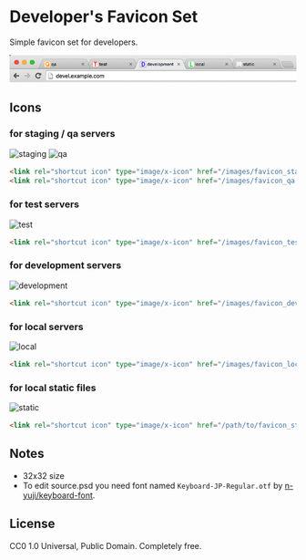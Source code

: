 Developer's Favicon Set
=======================

Simple favicon set for developers.

![screenshot](https://raw.githubusercontent.com/ryochin/developer-favicon/master/screenshot.png)

Icons
-----

### for staging / qa servers

![staging](https://raw.githubusercontent.com/ryochin/developer-favicon/master/favicon_staging.ico)
![qa](https://raw.githubusercontent.com/ryochin/developer-favicon/master/favicon_qa.ico)

```html
<link rel="shortcut icon" type="image/x-icon" href="/images/favicon_staging.ico">
<link rel="shortcut icon" type="image/x-icon" href="/images/favicon_qa.ico">
```

### for test servers

![test](https://raw.githubusercontent.com/ryochin/developer-favicon/master/favicon_test.ico)

```html
<link rel="shortcut icon" type="image/x-icon" href="/images/favicon_test.ico">
```

### for development servers

![development](https://raw.githubusercontent.com/ryochin/developer-favicon/master/favicon_development.ico)

```html
<link rel="shortcut icon" type="image/x-icon" href="/images/favicon_development.ico">
```

### for local servers

![local](https://raw.githubusercontent.com/ryochin/developer-favicon/master/favicon_local.ico)

```html
<link rel="shortcut icon" type="image/x-icon" href="/images/favicon_local.ico">
```

### for local static files

![static](https://raw.githubusercontent.com/ryochin/developer-favicon/master/favicon_static.ico)

```html
<link rel="shortcut icon" type="image/x-icon" href="/path/to/favicon_static.ico">
```

Notes
-----

* 32x32 size
* To edit source.psd you need font named `Keyboard-JP-Regular.otf` by [n-yuji/keyboard-font](https://github.com/n-yuji/keyboard-font).

License
-------

CC0 1.0 Universal, Public Domain. Completely free.
